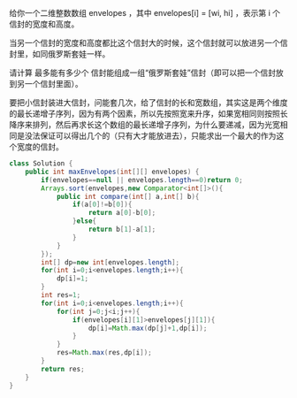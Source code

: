 给你一个二维整数数组 envelopes ，其中 envelopes[i] = [wi, hi] ，表示第 i 个信封的宽度和高度。

当另一个信封的宽度和高度都比这个信封大的时候，这个信封就可以放进另一个信封里，如同俄罗斯套娃一样。

请计算 最多能有多少个 信封能组成一组“俄罗斯套娃”信封（即可以把一个信封放到另一个信封里面）。

要把小信封装进大信封，问能套几次，给了信封的长和宽数组，其实这是两个维度的最长递增子序列，因为有两个因素，所以先按照宽来升序，如果宽相同则按照长降序来排列，然后再求长这个数组的最长递增子序列，为什么要递减，因为光宽相同是没法保证可以得出几个的（只有大才能放进去），只能求出一个最大的作为这个宽度的信封。

```java
class Solution {
    public int maxEnvelopes(int[][] envelopes) {
        if(envelopes==null || envelopes.length==0)return 0;
        Arrays.sort(envelopes,new Comparator<int[]>(){
            public int compare(int[] a,int[] b){
                if(a[0]!=b[0]){
                    return a[0]-b[0];
                }else{
                    return b[1]-a[1];
                }
            }
        });
        int[] dp=new int[envelopes.length];
        for(int i=0;i<envelopes.length;i++){
            dp[i]=1;
        }
        int res=1;
        for(int i=0;i<envelopes.length;i++){
            for(int j=0;j<i;j++){
                if(envelopes[i][1]>envelopes[j][1]){
                    dp[i]=Math.max(dp[j]+1,dp[i]);
                }
            }
            res=Math.max(res,dp[i]);
        }
        return res;
    }
}
```
